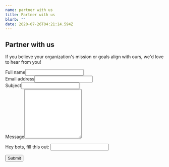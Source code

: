 ```yaml
---
name: partner with us
title: Partner with us
blurb: ""
date: 2020-07-26T04:21:14.594Z
---
```


## Partner with us

If you believe your organization's mission or goals align with ours, we'd love to hear from you!

<form class="form-style" name="Partner with us" method="POST" netlify-honeypot="legit" data-netlify="true">
  <input type="hidden" name="form-name" value="Partner with us" />
  <div class="field text name required">
    <label>Full name<input name="name" required="" type="text" value="" /></label>
  </div>
  <div class="field email required">
    <label>Email address<input name="email" required="" type="email" value="" /></label>
  </div>
  <div class="field text subject">
    <label>Subject<input name="subject" type="text" value="" /></label>
  </div>
  <div class="field textarea message required">
    <label>Message<textarea name="message" required="" rows="10"></textarea></label>
  </div>
  <p class="display-none">
    <label>Hey bots, fill this out: <input name="legit" /></label>
  </p>
  <input class="button primary" type="submit" value="Submit">
</form>
